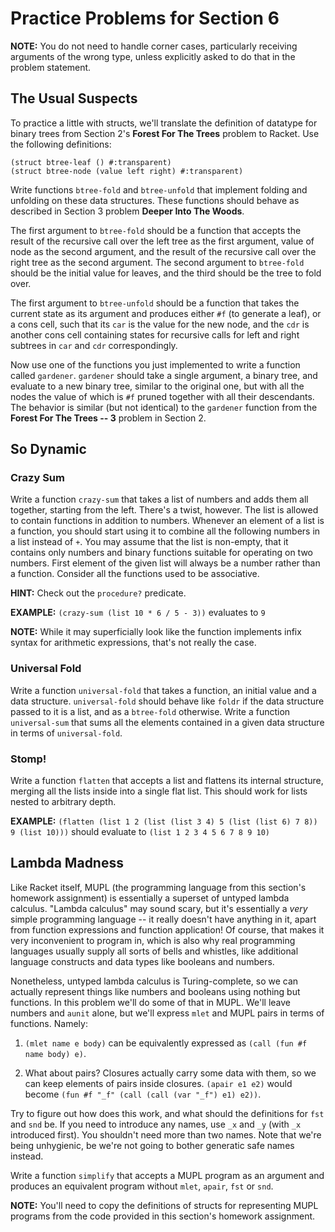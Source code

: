 # Practice Problems for Section 6

**NOTE:** You do not need to handle corner cases, particularly
receiving arguments of the wrong type, unless explicitly asked
to do that in the problem statement.

## The Usual Suspects

To practice a little with structs, we'll translate the
definition of datatype for binary trees from Section 2's
**Forest For The Trees** problem to Racket. Use the following
definitions:

    (struct btree-leaf () #:transparent)
    (struct btree-node (value left right) #:transparent)

Write functions `btree-fold` and `btree-unfold` that implement
folding and unfolding on these data structures. These functions
should behave as described in Section 3 problem **Deeper Into
The Woods**.

The first argument to `btree-fold` should be a function that
accepts the result of the recursive call over the left tree as
the first argument, value of node as the second argument, and
the result of the recursive call over the right tree as the
second argument. The second argument to `btree-fold` should be
the initial value for leaves, and the third should be the tree
to fold over.

The first argument to `btree-unfold` should be a function that
takes the current state as its argument and produces either
`#f` (to generate a leaf), or a cons cell, such that its `car`
is the value for the new node, and the `cdr` is another cons
cell containing states for recursive calls for left and right
subtrees in `car` and `cdr` correspondingly.

Now use one of the functions you just implemented to write a
function called `gardener`. `gardener` should take a single
argument, a binary tree, and evaluate to a new binary tree,
similar to the original one, but with all the nodes the value
of which is `#f` pruned together with all their descendants.
The behavior is similar (but not identical) to the `gardener`
function from the **Forest For The Trees -- 3** problem in
Section 2.

## So Dynamic

### Crazy Sum

Write a function `crazy-sum` that takes a list of numbers
and adds them all together, starting from the left. There's a
twist, however. The list is allowed to contain functions in
addition to numbers. Whenever an element of a list is a
function, you should start using it to combine all the
following numbers in a list instead of `+`. You may assume
that the list is non-empty, that it contains only numbers and
binary functions suitable for operating on two numbers. First
element of the given list will always be a number rather than
a function. Consider all the functions used to be associative.

**HINT:** Check out the `procedure?` predicate.

**EXAMPLE:** `(crazy-sum (list 10 * 6 / 5 - 3))` evaluates to `9`

**NOTE:** While it may superficially look like the function
implements infix syntax for arithmetic expressions, that's
not really the case.

### Universal Fold

Write a function `universal-fold` that takes a function, an
initial value and a data structure. `universal-fold` should
behave like `foldr` if the data structure passed to it is a
list, and as a `btree-fold` otherwise. Write a function
`universal-sum` that sums all the elements contained in a
given data structure in terms of `universal-fold`.

### Stomp!

Write a function `flatten` that accepts a list and flattens
its internal structure, merging all the lists inside into a
single flat list. This should work for lists nested to
arbitrary depth.

**EXAMPLE:** `(flatten (list 1 2 (list (list 3 4) 5 (list (list 6) 7 8)) 9 (list 10)))`
should evaluate to `(list 1 2 3 4 5 6 7 8 9 10)`

## Lambda Madness

Like Racket itself, MUPL (the programming language from this
section's homework assignment) is essentially a superset of
untyped lambda calculus. "Lambda calculus" may sound scary,
but it's essentially a *very* simple programming language --
it really doesn't have anything in it, apart from function
expressions and function application! Of course, that makes
it very inconvenient to program in, which is also why real
programming languages usually supply all sorts of bells and
whistles, like additional language constructs and data types
like booleans and numbers.

Nonetheless, untyped lambda calculus is Turing-complete, so
we can actually represent things like numbers and booleans
using nothing but functions. In this problem we'll do some of
that in MUPL. We'll leave numbers and `aunit` alone, but
we'll express `mlet` and MUPL pairs in terms of functions.
Namely:

1. `(mlet name e body)` can be equivalently expressed as
   `(call (fun #f name body) e)`.

2. What about pairs? Closures actually carry some data with
   them, so we can keep elements of pairs inside closures.
   `(apair e1 e2)` would become `(fun #f "_f" (call (call (var "_f") e1) e2))`.

Try to figure out how does this work, and what should the
definitions for `fst` and `snd` be. If you need to introduce
any names, use `_x` and `_y` (with `_x` introduced first). You
shouldn't need more than two names. Note that we're being
unhygienic, be we're not going to bother generatic safe names
instead.

Write a function `simplify` that accepts a MUPL program as
an argument and produces an equivalent program without `mlet`,
`apair`, `fst` or `snd`.

**NOTE:** You'll need to copy the definitions of structs for
representing MUPL programs from the code provided in this
section's homework assignment.

